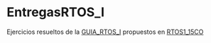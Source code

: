 # EntregasRTOS_I

Ejercicios resueltos de la [GUIA_RTOS_I](https://github.com/mrds90/RTOS1_15CO/blob/master/Guia%20de%20Ejercicios%20Practicos.pdf) propuestos en [RTOS1_15CO](https://github.com/Sistemas-operativos-en-tiempo-real-CESE/RTOS1_15CO)
